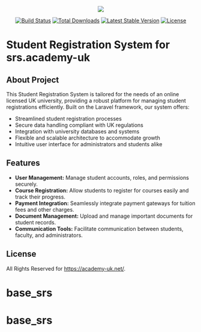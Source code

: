 <p align="center"><img src="https://laravel.com/assets/img/components/logo-laravel.svg"></p>

<p align="center">
<a href="https://travis-ci.org/laravel/framework"><img src="https://travis-ci.org/laravel/framework.svg" alt="Build Status"></a>
<a href="https://packagist.org/packages/laravel/framework"><img src="https://poser.pugx.org/laravel/framework/d/total.svg" alt="Total Downloads"></a>
<a href="https://packagist.org/packages/laravel/framework"><img src="https://poser.pugx.org/laravel/framework/v/stable.svg" alt="Latest Stable Version"></a>
<a href="https://packagist.org/packages/laravel/framework"><img src="https://poser.pugx.org/laravel/framework/license.svg" alt="License"></a>
</p>

# Student Registration System for srs.academy-uk

## About Project

This Student Registration System is tailored for the needs of an online licensed UK university, providing a robust platform for managing student registrations efficiently. Built on the Laravel framework, our system offers:

- Streamlined student registration processes
- Secure data handling compliant with UK regulations
- Integration with university databases and systems
- Flexible and scalable architecture to accommodate growth
- Intuitive user interface for administrators and students alike

## Features

- **User Management:** Manage student accounts, roles, and permissions securely.
- **Course Registration:** Allow students to register for courses easily and track their progress.
- **Payment Integration:** Seamlessly integrate payment gateways for tuition fees and other charges.
- **Document Management:** Upload and manage important documents for student records.
- **Communication Tools:** Facilitate communication between students, faculty, and administrators.





## License

All Rights Reserved for https://academy-uk.net/.
# base_srs
# base_srs
